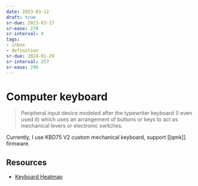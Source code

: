 ```yaml
---
date: 2023-03-12
draft: true
sr-due: 2023-03-17
sr-ease: 270
sr-interval: 4
tags:
- inbox
- definition
sr-due: 2024-01-29
sr-interval: 257
sr-ease: 290
---
```


# Computer keyboard

> Peripheral input device modeled after the typewriter keyboard (I even used it)
> which uses an arrangement of buttons or keys to act as mechanical levers or
> electronic switches.

Currently, I use KBD75 V2 custom mechanical keyboard, support [[qmk]] firmware.

## Resources

- [Keyboard Heatmap](https://www.patrick-wied.at/projects/heatmap-keyboard/)
